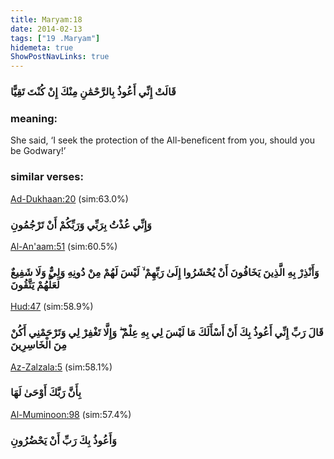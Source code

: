 ```yaml
---
title: Maryam:18
date: 2014-02-13
tags: ["19 .Maryam"]
hidemeta: true 
ShowPostNavLinks: true 
---
```

### قَالَتْ إِنِّي أَعُوذُ بِالرَّحْمَٰنِ مِنْكَ إِنْ كُنْتَ تَقِيًّا
### meaning: 
She said, ‘I seek the protection of the All-beneficent from you, should you be Godwary!’
### similar verses: 

[Ad-Dukhaan:20](/44/20) (sim:63.0%)

### وَإِنِّي عُذْتُ بِرَبِّي وَرَبِّكُمْ أَنْ تَرْجُمُونِ

[Al-An'aam:51](/6/51) (sim:60.5%)

### وَأَنْذِرْ بِهِ الَّذِينَ يَخَافُونَ أَنْ يُحْشَرُوا إِلَىٰ رَبِّهِمْ ۙ لَيْسَ لَهُمْ مِنْ دُونِهِ وَلِيٌّ وَلَا شَفِيعٌ لَعَلَّهُمْ يَتَّقُونَ

[Hud:47](/11/47) (sim:58.9%)

### قَالَ رَبِّ إِنِّي أَعُوذُ بِكَ أَنْ أَسْأَلَكَ مَا لَيْسَ لِي بِهِ عِلْمٌ ۖ وَإِلَّا تَغْفِرْ لِي وَتَرْحَمْنِي أَكُنْ مِنَ الْخَاسِرِينَ

[Az-Zalzala:5](/99/5) (sim:58.1%)

### بِأَنَّ رَبَّكَ أَوْحَىٰ لَهَا

[Al-Muminoon:98](/23/98) (sim:57.4%)

### وَأَعُوذُ بِكَ رَبِّ أَنْ يَحْضُرُونِ
